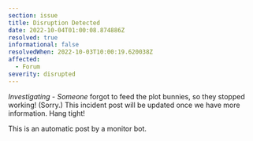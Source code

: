 ```yaml
---
section: issue
title: Disruption Detected
date: 2022-10-04T01:00:08.874886Z
resolved: true
informational: false
resolvedWhen: 2022-10-03T10:00:19.620038Z
affected:
  - Forum
severity: disrupted
---
```

*Investigating* - _Someone_ forgot to feed the plot bunnies, so they stopped working! (Sorry.) This incident post will be updated once we have more information. Hang tight!

This is an automatic post by a monitor bot.
        
